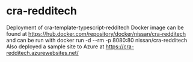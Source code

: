 # cra-redditech
Deployment of cra-template-typescript-redditech
Docker image can be found at https://hub.docker.com/repository/docker/nissan/cra-redditech
and can be run with docker run -d --rm -p 8080:80 nissan/cra-redditech
Also deployed a sample site to Azure at https://cra-redditech.azurewebsites.net/